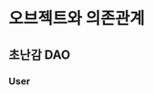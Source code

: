 # 오브젝트와 의존관계
## 초난감 DAO
### User 
```java

```
<!--stackedit_data:
eyJoaXN0b3J5IjpbLTE5NjA3NTA2NjZdfQ==
-->